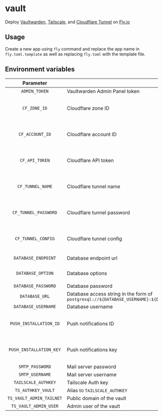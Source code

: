 # vault

Deploy [Vaultwarden], [Tailscale], and [Cloudflare Tunnel] on [Fly.io]

## Usage

Create a new app using `fly` command and replace the app name in `fly.toml.template` as well as replacing `fly.toml` with the template file.

## Environment variables

| Parameter | Function | Notes |
| :----: | --- | --- |
| `ADMIN_TOKEN` | Vaultwarden Admin Panel token | |
| `CF_ZONE_ID` | Cloudflare zone ID | See [github.com/docker-mods/universal-cloudflared] |
| `CF_ACCOUNT_ID` | Cloudflare account ID | See [github.com/docker-mods/universal-cloudflared] |
| `CF_API_TOKEN` | Cloudflare API token | See [github.com/docker-mods/universal-cloudflared] |
| `CF_TUNNEL_NAME` | Cloudflare tunnel name | See [github.com/docker-mods/universal-cloudflared] |
| `CF_TUNNEL_PASSWORD` | Cloudflare tunnel password | See [github.com/docker-mods/universal-cloudflared] |
| `CF_TUNNEL_CONFIG` | Cloudflare tunnel config | See [github.com/docker-mods/universal-cloudflared] |
| `DATABASE_ENDPOINT` | Database endpoint url | Example: `abc.xyz/table-name` |
| `DATABASE_OPTION` | Database options | Example: `?sslmode=verify-full&...` |
| `DATABASE_PASSWORD` | Database password | |
| `DATABASE_URL` | Database access string in the form of `postgresql://${DATABASE_USERNAME}:${DATABASE_PASSWORD}@${DATABASE_ENDPOINT}${DATABASE_OPTION}` | |
| `DATABASE_USERNAME` | Database username | |
| `PUSH_INSTALLATION_ID` | Push notifications ID | See [Vaultwarden Push Installation environment variables] |
| `PUSH_INSTALLATION_KEY` | Push notifications key | See [Vaultwarden Push Installation environment variables] |
| `SMTP_PASSWORD` | Mail server password | |
| `SMTP_USERNAME` | Mail server username | |
| `TAILSCALE_AUTHKEY` | Tailscale Auth key | |
| `TS_AUTHKEY_VAULT` | Alias to `TAILSCALE_AUTHKEY` | |
| `TS_VAULT_ADMIN_TAILNET` | Public domain of the vault | |
| `TS_VAULT_ADMIN_USER` | Admin user of the vault | |

[Vaultwarden]: https://github.com/dani-garcia/vaultwarden
[Tailscale]: https://tailscale.com
[Cloudflare Tunnel]: https://developers.cloudflare.com/cloudflare-one/connections/connect-networks/
[Fly.io]: https://fly.io
[github.com/docker-mods/universal-cloudflared]: https://github.com/linuxserver/docker-mods/blob/universal-cloudflared/README.md
[Vaultwarden Push Installation environment variables]: https://github.com/dani-garcia/vaultwarden/blob/ae3a153bdb062414402ec94901fabb1105838674/.env.template#L79-L86
